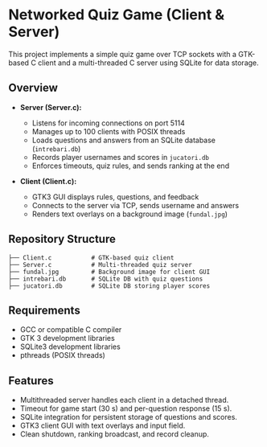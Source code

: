 # Networked Quiz Game (Client & Server)

This project implements a simple quiz game over TCP sockets with a GTK-based C client and a multi-threaded C server using SQLite for data storage.

## Overview

* **Server (Server.c):**

  * Listens for incoming connections on port 5114
  * Manages up to 100 clients with POSIX threads
  * Loads questions and answers from an SQLite database (`intrebari.db`)
  * Records player usernames and scores in `jucatori.db`
  * Enforces timeouts, quiz rules, and sends ranking at the end

* **Client (Client.c):**

  * GTK3 GUI displays rules, questions, and feedback
  * Connects to the server via TCP, sends username and answers
  * Renders text overlays on a background image (`fundal.jpg`)

## Repository Structure

```text
├── Client.c           # GTK-based quiz client
├── Server.c           # Multi-threaded quiz server
├── fundal.jpg         # Background image for client GUI
├── intrebari.db       # SQLite DB with quiz questions
├── jucatori.db        # SQLite DB storing player scores
```

## Requirements

* GCC or compatible C compiler
* GTK 3 development libraries
* SQLite3 development libraries
* pthreads (POSIX threads)

## Features

* Multithreaded server handles each client in a detached thread.
* Timeout for game start (30 s) and per-question response (15 s).
* SQLite integration for persistent storage of questions and scores.
* GTK3 client GUI with text overlays and input field.
* Clean shutdown, ranking broadcast, and record cleanup.

